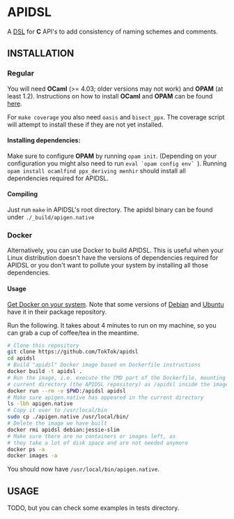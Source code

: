 # APIDSL

A [DSL](http://en.wikipedia.org/wiki/Domain-specific_language) for **C** API's
to add consistency of naming schemes and comments.

## INSTALLATION

### Regular

You will need **OCaml** (>= 4.03; older versions may not work) and **OPAM** (at
least 1.2). Instructions on how to install **OCaml** and **OPAM** can be found
[here](https://opam.ocaml.org/doc/Install.html).

For `make coverage` you also need `oasis` and `bisect_ppx`. The coverage script
will attempt to install these if they are not yet installed.

#### Installing dependencies:

Make sure to configure **OPAM** by running ``opam init``. (Depending on your
configuration you might also need to run ``eval `opam config env` ``).  Running
``opam install ocamlfind ppx_deriving menhir`` should install all dependencies
required for APIDSL.

#### Compiling

Just run ``make`` in APIDSL's root directory. The apidsl binary can be found
under ``./_build/apigen.native``

### Docker

Alternatively, you can use Docker to build APIDSL. This is useful when your
Linux distribution doesn't have the versions of dependencies required for APIDSL
or you don't want to pollute your system by installing all those dependencies.

#### Usage

[Get Docker on your system](https://docs.docker.com/engine/installation/linux/).
Note that some versions of
[Debian](https://packages.debian.org/search?suite=all&searchon=names&keywords=docker.io)
and [Ubuntu](http://packages.ubuntu.com/search?suite=all&searchon=names&keywords=docker.io)
have it in their package repository.

Run the following. It takes about 4 minutes to run on my machine, so you can
grab a cup of coffee/tea in the meantime.

```sh
# Clone this repository
git clone https://github.com/TokTok/apidsl
cd apidsl
# Build "apidsl" Docker image based on Dockerfile instructions
docker build -t apidsl .
# Run the image, i.e. execute the CMD part of the Dockerfile, mounting the
# current directory (the APIDSL repository) as /apidsl inside the image
docker run --rm -v $PWD:/apidsl apidsl
# Make sure apigen.native has appeared in the current directory
ls -lbh apigen.native
# Copy it over to /usr/local/bin
sudo cp ./apigen.native /usr/local/bin/
# Delete the image we have built
docker rmi apidsl debian:jessie-slim
# Make sure there are no containers or images left, as
# they take a lot of disk space and are not needed anymore
docker ps -a
docker images -a
```

You should now have `/usr/local/bin/apigen.native`.

## USAGE

TODO, but you can check some examples in tests directory.

